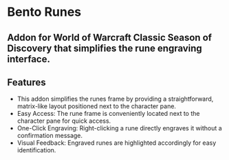 # Bento Runes

## Addon for World of Warcraft Classic Season of Discovery that simplifies the rune engraving interface.

## Features

- This addon simplifies the runes frame by providing a straightforward, matrix-like layout positioned next to the character pane.
- Easy Access: The rune frame is conveniently located next to the character pane for quick access.
- One-Click Engraving: Right-clicking a rune directly engraves it without a confirmation message.
- Visual Feedback: Engraved runes are highlighted accordingly for easy identification.